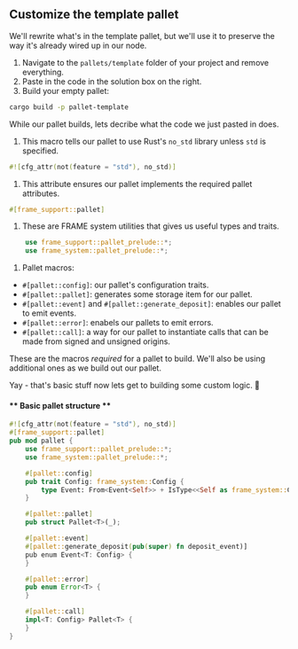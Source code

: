 ## Customize the template pallet

We'll rewrite what's in the template pallet, but we'll use it to preserve the way it's already wired up in our node.

1. Navigate to the `pallets/template` folder of your project and remove everything.
1. Paste in the code in the solution box on the right.
1. Build your empty pallet:
```bash
cargo build -p pallet-template
```

While our pallet builds, lets decribe what the code we just pasted in does.

1. This macro tells our pallet to use Rust's `no_std` library unless `std` is specified.
```rust
#![cfg_attr(not(feature = "std"), no_std)]
```
1. This attribute ensures our pallet implements the required pallet attributes.
```rust
#[frame_support::pallet]
```
1. These are FRAME system utilities that gives us useful types and traits.
```rust
	use frame_support::pallet_prelude::*;
	use frame_system::pallet_prelude::*;
```
1. Pallet macros:
* `#[pallet::config]`: our pallet's configuration traits.
* `#[pallet::pallet]`: generates some storage item for our pallet.
* `#[pallet::event]` and `#[pallet::generate_deposit]`: enables our pallet to emit events.
* `#[pallet::error]`: enabels our pallets to emit errors.
* `#[pallet::call]`: a way for our pallet to instantiate calls that can be made from signed and unsigned origins.

These are the macros _required_ for a pallet to build. 
We'll also be using additional ones as we build out our pallet.

Yay - that's basic stuff now lets get to building some custom logic. 🥳


<!-- slide:break-40 -->

<!-- tabs:start -->

#### ** Basic pallet structure **

```rust
#![cfg_attr(not(feature = "std"), no_std)]
#[frame_support::pallet]
pub mod pallet {
	use frame_support::pallet_prelude::*;
	use frame_system::pallet_prelude::*;

	#[pallet::config]
	pub trait Config: frame_system::Config {
		type Event: From<Event<Self>> + IsType<<Self as frame_system::Config>::Event>;
	}

	#[pallet::pallet]
	pub struct Pallet<T>(_);

	#[pallet::event]
	#[pallet::generate_deposit(pub(super) fn deposit_event)]
	pub enum Event<T: Config> {
	}

	#[pallet::error]
	pub enum Error<T> {
	}

	#[pallet::call]
	impl<T: Config> Pallet<T> {
	}
}
```

<!-- tabs:end -->